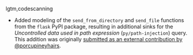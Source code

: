 lgtm,codescanning
* Added modeling of the `send_from_directory` and `send_file` functions from the `flask` PyPI package, resulting in additional sinks for the _Uncontrolled data used in path expression_ (`py/path-injection`) query. This addition was originally [submitted as an external contribution by @porcupineyhairs](https://github.com/github/codeql/pull/6330).
